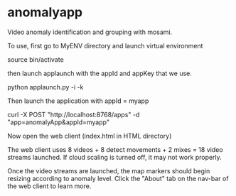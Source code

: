 anomalyapp
==========

Video anomaly identification and grouping with mosami.

To use, first go to MyENV directory and launch virtual environment

source bin/activate

then launch applaunch with the appId and appKey that we use.

python applaunch.py -i <appid> -k <appkey>

Then launch the application with appId = myapp

curl -X POST "http://localhost:8768/apps" -d "app=anomalyApp&appId=myapp"

Now open the web client (index.html in HTML directory)

The web client uses 8 videos + 8 detect movements + 2 mixes = 18 video streams launched. If cloud scaling is turned off, it may not work properly.

Once the video streams are launched, the  map markers should begin resizing according to anomaly level. Click the "About" tab on the nav-bar of the web client to learn more.
